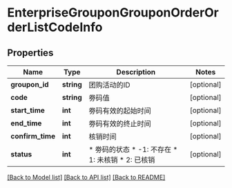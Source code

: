 # EnterpriseGrouponGrouponOrderOrderListCodeInfo

## Properties
Name | Type | Description | Notes
------------ | ------------- | ------------- | -------------
**groupon_id** | **string** | 团购活动的ID | [optional] 
**code** | **string** | 劵码值 | [optional] 
**start_time** | **int** | 劵码有效的起始时间 | [optional] 
**end_time** | **int** | 劵码有效的终止时间 | [optional] 
**confirm_time** | **int** | 核销时间 | [optional] 
**status** | **int** | * 劵码的状态   * -1: 不存在   * 1: 未核销   * 2: 已核销 | [optional] 

[[Back to Model list]](../README.md#documentation-for-models) [[Back to API list]](../README.md#documentation-for-api-endpoints) [[Back to README]](../README.md)

